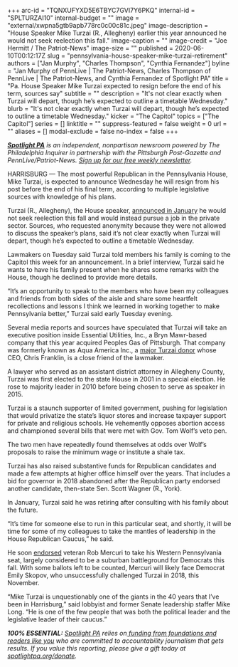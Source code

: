 +++
arc-id = "TQNXUFYXD5E6TBYC7GVI7Y6PKQ"
internal-id = "SPLTURZAI10"
internal-budget = ""
image = "external/xwpna5gtb9apb778rc0c00c81c.jpeg"
image-description = "House Speaker Mike Turzai (R., Allegheny) earlier this year announced he would not seek reelection this fall."
image-caption = ""
image-credit = "Joe Hermitt / The Patriot-News"
image-size = ""
published = 2020-06-10T00:12:17Z
slug = "pennsylvania-house-speaker-mike-turzai-retirement"
authors = ["Jan Murphy", "Charles Thompson", "Cynthia Fernandez"]
byline = "Jan Murphy of PennLive | The Patriot-News, Charles Thompson of PennLive | The Patriot-News, and Cynthia Fernandez of Spotlight PA"
title = "Pa. House Speaker Mike Turzai expected to resign before the end of his term, sources say"
subtitle = ""
description = "It's not clear exactly when Turzai will depart, though he’s expected to outline a timetable Wednesday."
blurb = "It's not clear exactly when Turzai will depart, though he’s expected to outline a timetable Wednesday."
kicker = "The Capitol"
topics = ["The Capitol"]
series = []
linktitle = ""
suppress-featured = false
weight = 0
url = ""
aliases = []
modal-exclude = false
no-index = false
+++

<a href="https://www.spotlightpa.org/"><i><b>Spotlight PA</b></i></a><i> is an independent, nonpartisan newsroom powered by The Philadelphia Inquirer in partnership with the Pittsburgh Post-Gazette and PennLive/Patriot-News. </i><a href="https://www.spotlightpa.org/newsletters"><i>Sign up for our free weekly newsletter</i></a><i>.</i>

HARRISBURG — The most powerful Republican in the Pennsylvania House, Mike Turzai, is expected to announce Wednesday he will resign from his post before the end of his final term, according to multiple legislative sources with knowledge of his plans.

Turzai (R., Allegheny), the House speaker, <a href="https://www.spotlightpa.org/news/2020/01/mike-turzai-pennsylvania-house-speaker-retiring/">announced in January</a> he would not seek reelection this fall and would instead pursue a job in the private sector. Sources, who requested anonymity because they were not allowed to discuss the speaker’s plans, said it’s not clear exactly when Turzai will depart, though he’s expected to outline a timetable Wednesday.

Lawmakers on Tuesday said Turzai told members his family is coming to the Capitol this week for an announcement. In a brief interview, Turzai said he wants to have his family present when he shares some remarks with the House, though he declined to provide more details.

“It’s an opportunity to speak to the members who have been my colleagues and friends from both sides of the aisle and share some heartfelt recollections and lessons I think we learned in working together to make Pennsylvania better,” Turzai said early Tuesday evening.

<script src="https://www.spotlightpa.org/embed.js" async></script><div data-spl-embed-version="1" data-spl-src="https://www.spotlightpa.org/embeds/donate/"></div>

Several media reports and sources have speculated that Turzai will take an executive position inside Essential Utilities, Inc., a Bryn Mawr-based company that this year acquired Peoples Gas of Pittsburgh. That company was formerly known as Aqua America Inc., a <a href="https://www.wesa.fm/post/aqua-america-very-active-campaign-contributions-particularly-house-speaker-mike-turzai#stream/0">major Turzai donor</a> whose CEO, Chris Franklin, is a close friend of the lawmaker.

A lawyer who served as an assistant district attorney in Allegheny County, Turzai was first elected to the state House in 2001 in a special election. He rose to majority leader in 2010 before being chosen to serve as speaker in 2015.

Turzai is a staunch supporter of limited government, pushing for legislation that would privatize the state’s liquor stores and increase taxpayer support for private and religious schools. He vehemently opposes abortion access and championed several bills that were met with Gov. Tom Wolf’s veto pen.

The two men have repeatedly found themselves at odds over Wolf’s proposals to raise the minimum wage or institute a shale tax.

Turzai has also raised substantive funds for Republican candidates and made a few attempts at higher office himself over the years. That includes a bid for governor in 2018 abandoned after the Republican party endorsed another candidate, then-state Sen. Scott Wagner (R., York).

In January, Turzai said he was retiring after consulting with his family about the future.

<script src="https://www.spotlightpa.org/embed.js" async></script><div data-spl-embed-version="1" data-spl-src="https://www.spotlightpa.org/embeds/newsletter/"></div>

“It’s time for someone else to run in this particular seat, and shortly, it will be time for some of my colleagues to take the mantles of leadership in the House Republican Caucus,” he said.

He soon <a href="https://www.post-gazette.com/news/politics-state/2020/01/26/Turzai-endorses-West-Point-grad-GOP-conservative-rob-mercuri-pnc/stories/202001260141">endorsed</a> veteran Rob Mercuri to take his Western Pennsylvania seat, largely considered to be a suburban battleground for Democrats this fall. With some ballots left to be counted, Mercuri will likely face Democrat Emily Skopov, who unsuccessfully challenged Turzai in 2018, this November.

“Mike Turzai is unquestionably one of the giants in the 40 years that I’ve been in Harrisburg,” said lobbyist and former Senate leadership staffer Mike Long. “He is one of the few people that was both the political leader and the legislative leader of their caucus.”

<i><b>100% ESSENTIAL:</b></i> <a href="https://www.spotlightpa.org/"><i>Spotlight PA</i></a><i> relies on</i><a href="https://www.spotlightpa.org/support"><i> funding from foundations and readers like you</i></a><i> who are committed to accountability journalism that gets results. If you value this reporting, please give a gift today at </i><a href="http://spotlightpa.org/donate"><i>spotlightpa.org/donate</i></a><i>.</i>
